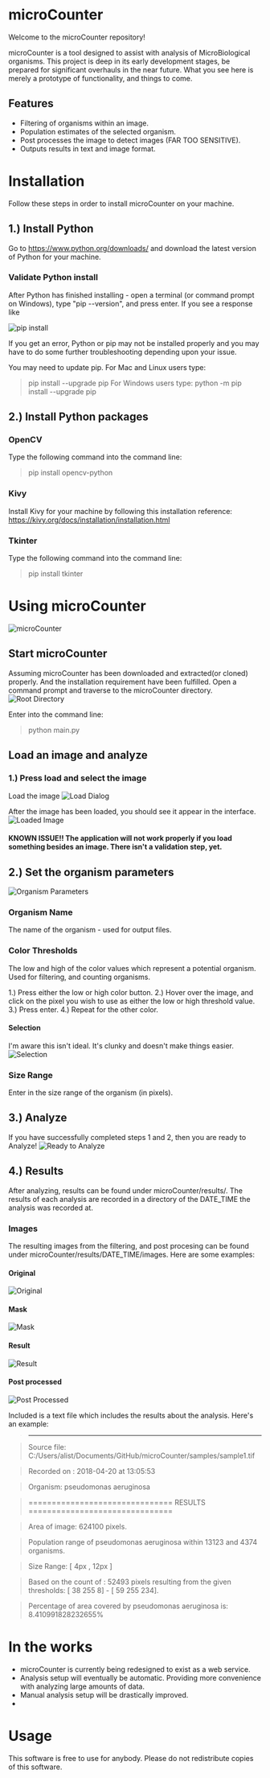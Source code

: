 # microCounter
Welcome to the microCounter repository!

microCounter is a tool designed to assist with analysis of MicroBiological organisms. 
This project is deep in its early development stages, be prepared for significant overhauls in the near future. 
What you see here is merely a prototype of functionality, and things to come. 

## Features
- Filtering of organisms within an image. 
- Population estimates of the selected organism.
- Post processes the image to detect images (FAR TOO SENSITIVE).
- Outputs results in text and image format. 

# Installation
Follow these steps in order to install microCounter on your machine. 

## 1.) Install Python 
Go to https://www.python.org/downloads/ and download the latest version of Python for your machine. 

### Validate Python install
After Python has finished installing - open a terminal (or command prompt on Windows), type "pip --version", and press enter. If you see a response like 

![pip install](https://github.com/alistair-mclean/microCounter/blob/master/res/pipVersion.png?raw=true)


If you get an error, Python or pip may not be installed properly and you may have to do some further troubleshooting depending upon your issue. 

You may need to update pip. 
For Mac and Linux users type: 
> pip install --upgrade pip
For Windows users type: 
> python -m pip install --upgrade pip

## 2.) Install Python packages

### OpenCV
Type the following command into the command line:
>pip install opencv-python

### Kivy 
Install Kivy for your machine by following this installation reference: https://kivy.org/docs/installation/installation.html

### Tkinter
Type the following command into the command line:
>pip install tkinter

# Using microCounter
![microCounter](https://github.com/alistair-mclean/microCounter/blob/master/res/main.png?raw=true)

## Start microCounter
Assuming microCounter has been downloaded and extracted(or cloned) properly. And the installation requirement have been fulfilled. 
Open a command prompt and traverse to the microCounter directory. 
![Root Directory](https://github.com/alistair-mclean/microCounter/blob/master/res/rootDirectory.png?raw=true)

Enter into the command line: 
> python main.py 


## Load an image and analyze

### 1.) Press load and select the image
Load the image
![Load Dialog](https://github.com/alistair-mclean/microCounter/blob/master/res/loadImage.png?raw=true)

After the image has been loaded, you should see it appear in the interface. 
![Loaded Image](https://github.com/alistair-mclean/microCounter/blob/master/res/loadedImage.png?raw=true)

#### KNOWN ISSUE!! The application will not work properly if you load something besides an image. There isn't a validation step, yet. 

## 2.) Set the organism parameters
![Organism Parameters](https://github.com/alistair-mclean/microCounter/blob/master/res/organismParameters.png?raw=true)

### Organism Name 
The name of the organism - used for output files.

### Color Thresholds 
The low and high of the color values which represent a potential organism. Used for filtering, and counting organisms. 

1.) Press either the low or high color button. 
2.) Hover over the image, and click on the pixel you wish to use as either the low or high threshold value. 
3.) Press enter. 
4.) Repeat for the other color. 

#### Selection
I'm aware this isn't ideal. It's clunky and doesn't make things easier. 
![Selection](https://github.com/alistair-mclean/microCounter/blob/master/res/colorSelection.png?raw=true)


### Size Range
Enter in the size range of the organism (in pixels). 

## 3.) Analyze 
If you have successfully completed steps 1 and 2, then you are ready to Analyze!
![Ready to Analyze](https://github.com/alistair-mclean/microCounter/blob/master/res/readyToAnalyze.png?raw=true)

## 4.) Results
After analyzing, results can be found under microCounter/results/. 
The results of each analysis are recorded in a directory of the DATE_TIME the analysis was recorded at. 


### Images
The resulting images from the filtering, and post procesing can be found under microCounter/results/DATE_TIME/images. 
Here are some examples: 

#### Original
![Original](https://github.com/alistair-mclean/microCounter/blob/master/results/20180420_130553/images/original.jpg?raw=true)

#### Mask
![Mask](https://github.com/alistair-mclean/microCounter/blob/master/results/20180420_130553/images/pseudomonas%20aeruginosa_Mask.jpg?raw=true)

#### Result
![Result](https://github.com/alistair-mclean/microCounter/blob/master/results/20180420_130553/images/pseudomonas%20aeruginosa_Result.jpg?raw=true)

#### Post processed
![Post Processed](https://github.com/alistair-mclean/microCounter/blob/master/results/20180420_130553/images/pseudomonas%20aeruginosa_PostProcessed.jpg?raw=true)


Included is a text file which includes the results about the analysis. Here's an example: 
>-----------------------------------------------------------------------

> Source file: C:/Users/alist/Documents/GitHub/microCounter/samples/sample1.tif

> Recorded on : 2018-04-20 at 13:05:53

> Organism: pseudomonas aeruginosa

>=============================== RESULTS ===============================

> Area of image: 624100 pixels.

> Population range of pseudomonas aeruginosa within 13123 and 4374 organisms.

> Size Range: [ 4px , 12px ]

> Based on the count of : 52493 pixels resulting from the given thresholds: [ 38 255   8] - [ 59 255 234]. 

> Percentage of area covered by pseudomonas aeruginosa is: 8.410991828232655%



# In the works
- microCounter is currently being redesigned to exist as a web service.
- Analysis setup will eventually be automatic. Providing more convenience with analyzing large amounts of data. 
- Manual analysis setup will be drastically improved. 
- 

# Usage
This software is free to use for anybody. Please do not redistribute copies of this software.  

